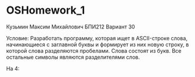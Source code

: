 # OSHomework_1
Кузьмин Максим Михайлович БПИ212 Вариант 30

Условие:
Разработать программу, которая ищет в ASCII-строке слова, начинающиеся с заглавной буквы и формирует из них новую
строку, в которой слова разделяются пробелами. Слова состоят из
букв. Все остальные символы являются разделителями слов.

На 4:
